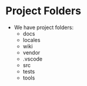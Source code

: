 # Project Folders

* We have project folders:  
  * docs
  * locales
  * wiki
  * vendor
  * .vscode
  * src
  * tests
  * tools
